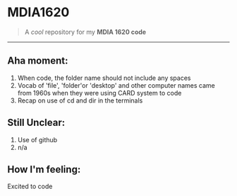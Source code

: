 # MDIA1620
>A *cool* repository for my **MDIA 1620 code**
---
## Aha moment:
1. When code, the folder name should not include any spaces 
2. Vocab of 'file', 'folder'or 'desktop' and other computer names came from 1960s when they were using CARD system to code
3. Recap on use of cd and dir in the terminals

## Still Unclear:
1. Use of github
2. n/a

## How I'm feeling:
Excited to code 
